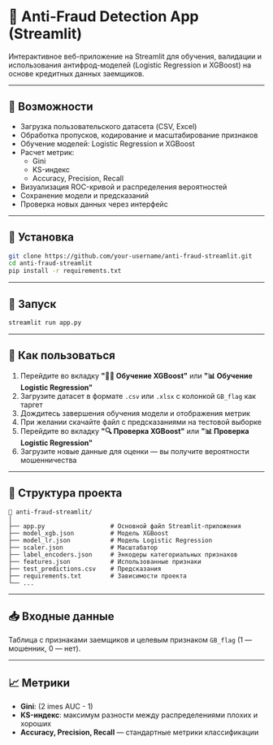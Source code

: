 
# 🚀 Anti-Fraud Detection App (Streamlit)

Интерактивное веб-приложение на Streamlit для обучения, валидации и использования антифрод-моделей (Logistic Regression и XGBoost) на основе кредитных данных заемщиков.

---

## 📌 Возможности

- Загрузка пользовательского датасета (CSV, Excel)
- Обработка пропусков, кодирование и масштабирование признаков
- Обучение моделей: Logistic Regression и XGBoost
- Расчет метрик:
  - Gini
  - KS-индекс
  - Accuracy, Precision, Recall
- Визуализация ROC-кривой и распределения вероятностей
- Сохранение модели и предсказаний
- Проверка новых данных через интерфейс

---

## 🔧 Установка

```bash
git clone https://github.com/your-username/anti-fraud-streamlit.git
cd anti-fraud-streamlit
pip install -r requirements.txt
```

---

## 🚀 Запуск

```bash
streamlit run app.py
```

---

## 🧭 Как пользоваться

1. Перейдите во вкладку **"🏋️‍♂️ Обучение XGBoost"** или **"📊 Обучение Logistic Regression"**
2. Загрузите датасет в формате `.csv` или `.xlsx` с колонкой `GB_flag` как таргет
3. Дождитесь завершения обучения модели и отображения метрик
4. При желании скачайте файл с предсказаниями на тестовой выборке
5. Перейдите во вкладку **"🔍 Проверка XGBoost"** или **"📊 Проверка Logistic Regression"**
6. Загрузите новые данные для оценки — вы получите вероятности мошенничества

---

## 📂 Структура проекта

```
📁 anti-fraud-streamlit/
│
├── app.py                  # Основной файл Streamlit-приложения
├── model_xgb.json          # Модель XGBoost
├── model_lr.json           # Модель Logistic Regression
├── scaler.json             # Масштабатор
├── label_encoders.json     # Энкодеры категориальных признаков
├── features.json           # Использованные признаки
├── test_predictions.csv    # Предсказания
├── requirements.txt        # Зависимости проекта
└── ...
```

---

## 📥 Входные данные

Таблица с признаками заемщиков и целевым признаком `GB_flag` (1 — мошенник, 0 — нет).

---

## 📈 Метрики

- **Gini**: \(2 	imes AUC - 1\)
- **KS-индекс**: максимум разности между распределениями плохих и хороших
- **Accuracy, Precision, Recall** — стандартные метрики классификации
